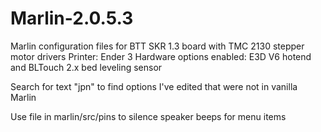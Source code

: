 # Marlin-2.0.5.3
Marlin configuration files for BTT SKR 1.3 board with TMC 2130 stepper motor drivers
Printer: Ender 3
Hardware options enabled: E3D V6 hotend and BLTouch 2.x bed leveling sensor

Search for text "jpn" to find options I've edited that were not in vanilla Marlin

Use file in marlin/src/pins to silence speaker beeps for menu items
